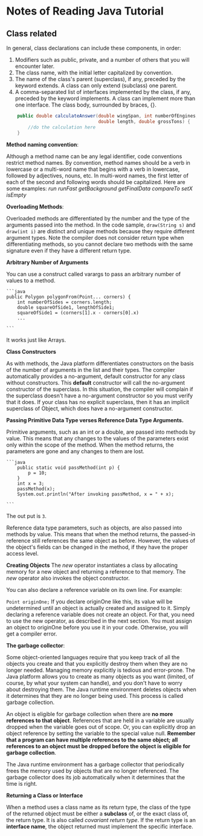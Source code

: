 # Notes of Reading Java Tutorial
## Class related
In general, class declarations can include these components, in order:

1. Modifiers such as public, private, and a number of others that you will encounter later.
2. The class name, with the initial letter capitalized by convention.
3. The name of the class's parent (superclass), if any, preceded by the keyword extends. A class can only extend (subclass) one parent.
4. A comma-separated list of interfaces implemented by the class, if any, preceded by the keyword implements. A class can implement more than one interface.  The class body, surrounded by braces, {}.

```java
	public double calculateAnswer(double wingSpan, int numberOfEngines,
	                              double length, double grossTons) {
	    //do the calculation here
	}
```

**Method naming convention**: 

Although a method name can be any legal identifier, code conventions restrict method names. By convention, method names should be a verb in lowercase or a multi-word name that begins with a verb in lowercase, followed by adjectives, nouns, etc. In multi-word names, the first letter of each of the second and following words should be capitalized. Here are some examples:
*run
runFast
getBackground
getFinalData
compareTo
setX
isEmpty*

**Overloading Methods**: 

Overloaded methods are differentiated by the number and the type of the arguments passed into the method. In the code sample, `draw(String s)` and `draw(int i)` are distinct and unique methods because they require different argument types.  Note the compiler does not consider return type when differentiating methods, so you cannot declare two methods with the same signature even if they have a different return type.

**Arbitrary Number of Arguments**

You can use a construct called varargs to pass an arbitrary number of values to a method. 

	```java
	public Polygon polygonFrom(Point... corners) {
	    int numberOfSides = corners.length;
	    double squareOfSide1, lengthOfSide1;
	    squareOfSide1 = (corners[1].x - corners[0].x)
		...
	
	```
It works just like Arrays.

**Class Constructors** 

As with methods, the Java platform differentiates constructors on the basis of the number of arguments in the list and their types.  The compiler automatically provides a no-argument, default constructor for any class without constructors. This **default** constructor will call the no-argument constructor of the superclass. In this situation, the compiler will complain if the superclass doesn't have a no-argument constructor so you must verify that it does. If your class has no explicit superclass, then it has an implicit superclass of Object, which does have a no-argument constructor.

**Passing Primitive Data Type verses Reference Data Type Arguments.**

Primitive arguments, such as an int or a double, are passed into methods by value. This means that any changes to the values of the parameters exist only within the scope of the method. When the method returns, the parameters are gone and any changes to them are lost.

	```java
		public static void passMethod(int p) {
	        p = 10;
	    }             
        int x = 3;        
        passMethod(x);                 
        System.out.println("After invoking passMethod, x = " + x);
	
	```
The out put is `3`.

Reference data type parameters, such as objects, are also passed into methods by value. This means that when the method returns, the passed-in reference still references the same object as before. However, the values of the object's fields can be changed in the method, if they have the proper access level.

**Creating Objects**
The *new* operator instantiates a class by allocating memory for a new object and returning a reference to that memory. The *new* operator also invokes the object constructor.

You can also declare a reference variable on its own line. For example:

`Point originOne;`
If you declare originOne like this, its value will be undetermined until an object is actually created and assigned to it. Simply declaring a reference variable does not create an object. For that, you need to use the new operator, as described in the next section. You must assign an object to originOne before you use it in your code. Otherwise, you will get a compiler error.

**The garbage collector**:

Some object-oriented languages require that you keep track of all the objects you create and that you explicitly destroy them when they are no longer needed. Managing memory explicitly is tedious and error-prone. The Java platform allows you to create as many objects as you want (limited, of course, by what your system can handle), and you don't have to worry about destroying them. The Java runtime environment deletes objects when it determines that they are no longer being used. This process is called garbage collection.

An object is eligible for garbage collection when there are **no more references to that object**. References that are held in a variable are usually dropped when the variable goes out of scope. Or, you can explicitly drop an object reference by setting the variable to the special value null. **Remember that a program can have multiple references to the same object; all references to an object must be dropped before the object is eligible for garbage collection**.

The Java runtime environment has a garbage collector that periodically frees the memory used by objects that are no longer referenced. The garbage collector does its job automatically when it determines that the time is right.

**Returning a Class or Interface**

When a method uses a class name as its return type, the class of the type of the returned object must be either a **subclass** of, or the exact class of, the return type. It is also called *covariant
return type*.  If the return type is an **interface name**, the object returned must implement the specific interface.




































